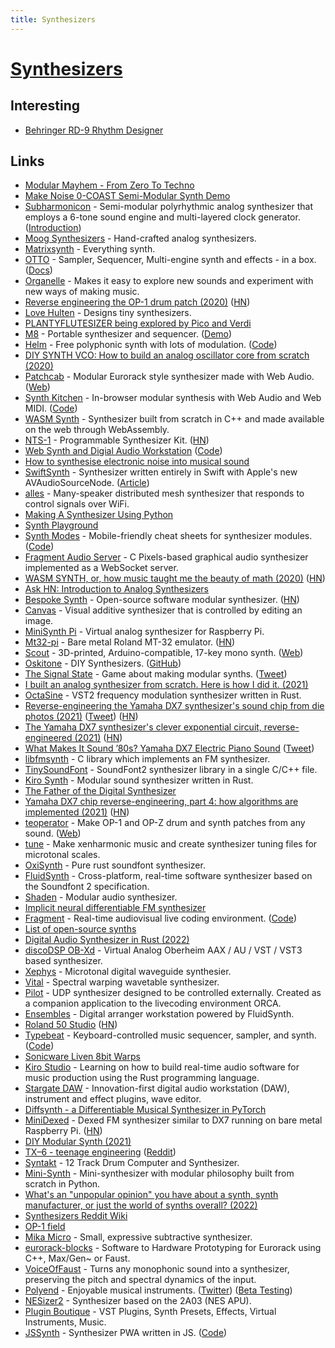 ```yaml
---
title: Synthesizers
---
```


# [Synthesizers](https://en.wikipedia.org/wiki/Synthesizer)

## Interesting

- [Behringer RD-9 Rhythm Designer](https://www.behringer.com/product.html)

## Links

- [Modular Mayhem - From Zero To Techno](https://www.youtube.com/watch?v=nGaVBCnkKng)
- [Make Noise 0-COAST Semi-Modular Synth Demo](https://www.youtube.com/watch?v=5FW8QYt6bio)
- [Subharmonicon](https://www.moogmusic.com/products/subharmonicon) - Semi-modular polyrhythmic analog synthesizer that employs a 6-tone sound engine and multi-layered clock generator. ([Introduction](https://www.youtube.com/watch?v=VaxSc8XJb9A))
- [Moog Synthesizers](https://www.moogmusic.com/) - Hand-crafted analog synthesizers.
- [Matrixsynth](https://www.matrixsynth.com/) - Everything synth.
- [OTTO](https://github.com/OTTO-project/OTTO) - Sampler, Sequencer, Multi-engine synth and effects - in a box. ([Docs](https://otto-project.github.io/docs/))
- [Organelle](https://www.critterandguitari.com/organelle) - Makes it easy to explore new sounds and experiment with new ways of making music.
- [Reverse engineering the OP-1 drum patch (2020)](https://schollz.com/blog/op1/) ([HN](https://news.ycombinator.com/item?id=23211467))
- [Love Hulten](https://www.lovehulten.com/) - Designs tiny synthesizers.
- [PLANTYFLUTESIZER being explored by Pico and Verdi](https://twitter.com/_bichopalo_/status/1248919043161182209)
- [M8](https://dirtywave.com/) - Portable synthesizer and sequencer. ([Demo](https://www.youtube.com/watch?v=DCFJ-3QfqZA))
- [Helm](https://tytel.org/helm/) - Free polyphonic synth with lots of modulation. ([Code](https://github.com/mtytel/helm))
- [DIY SYNTH VCO: How to build an analog oscillator core from scratch (2020)](https://www.youtube.com/watch?v=QBatvo8bCa4)
- [Patchcab](https://github.com/spectrome/patchcab) - Modular Eurorack style synthesizer made with Web Audio. ([Web](https://patch.cab/))
- [Synth Kitchen](https://synth.kitchen/) - In-browser modular synthesis with Web Audio and Web MIDI. ([Code](https://github.com/spencerudnick/synth.kitchen))
- [WASM Synth](https://timdaub.github.io/wasm-synth/) - Synthesizer built from scratch in C++ and made available on the web through WebAssembly.
- [NTS-1](https://www.korg.com/us/products/dj/nts_1/) - Programmable Synthesizer Kit. ([HN](https://news.ycombinator.com/item?id=25950502))
- [Web Synth and Digial Audio Workstation](https://notes.ameo.design/) ([Code](https://github.com/Ameobea/web-synth))
- [How to synthesise electronic noise into musical sound](https://twitter.com/BBCArchive/status/1358788928505933824)
- [SwiftSynth](https://github.com/GrantJEmerson/SwiftSynth) - Synthesizer written entirely in Swift with Apple's new AVAudioSourceNode. ([Article](https://medium.com/better-programming/building-a-synthesizer-in-swift-866cd15b731))
- [alles](https://github.com/bwhitman/alles) - Many-speaker distributed mesh synthesizer that responds to control signals over WiFi.
- [Making A Synthesizer Using Python](https://www.reddit.com/r/Python/comments/lw50ne/making_a_synthesizer_using_python/)
- [Synth Playground](https://learningsynths.ableton.com/en/playground)
- [Synth Modes](https://synthmodes.com/) - Mobile-friendly cheat sheets for synthesizer modules. ([Code](https://github.com/boourns/synthmodes))
- [Fragment Audio Server](https://github.com/grz0zrg/fas) - C Pixels-based graphical audio synthesizer implemented as a WebSocket server.
- [WASM SYNTH, or, how music taught me the beauty of math (2020)](https://timdaub.github.io/2020/02/19/wasm-synth/#f1) ([HN](https://news.ycombinator.com/item?id=27276400))
- [Ask HN: Introduction to Analog Synthesizers](https://news.ycombinator.com/item?id=27822489)
- [Bespoke Synth](https://www.bespokesynth.com/) - Open-source software modular synthesizer. ([HN](https://news.ycombinator.com/item?id=28529672))
- [Canvas](https://github.com/nhthn/canvas) - Visual additive synthesizer that is controlled by editing an image.
- [MiniSynth Pi](https://github.com/rsta2/minisynth) - Virtual analog synthesizer for Raspberry Pi.
- [Mt32-pi](https://github.com/dwhinham/mt32-pi) - Bare metal Roland MT-32 emulator. ([HN](https://news.ycombinator.com/item?id=28727084))
- [Scout](https://github.com/oskitone/scout) - 3D-printed, Arduino-compatible, 17-key mono synth. ([Web](https://www.oskitone.com/product/scout-synth))
- [Oskitone](https://www.oskitone.com/) - DIY Synthesizers. ([GitHub](https://github.com/oskitone))
- [The Signal State](https://signalstate.io/) - Game about making modular synths. ([Tweet](https://twitter.com/notch/status/1449855636842311680))
- [I built an analog synthesizer from scratch. Here is how I did it. (2021)](https://www.youtube.com/watch?v=PATlf0W3m7k)
- [OctaSine](https://github.com/greatest-ape/OctaSine) - VST2 frequency modulation synthesizer written in Rust.
- [Reverse-engineering the Yamaha DX7 synthesizer's sound chip from die photos (2021)](https://www.righto.com/2021/11/reverse-engineering-yamaha-dx7.html) ([Tweet](https://twitter.com/kenshirriff/status/1459572903213613056)) ([HN](https://news.ycombinator.com/item?id=29211401))
- [The Yamaha DX7 synthesizer's clever exponential circuit, reverse-engineered (2021)](https://www.righto.com/2021/11/reverse-engineering-yamaha-dx7_28.html) ([HN](https://news.ycombinator.com/item?id=29370875))
- [What Makes It Sound ’80s? Yamaha DX7 Electric Piano Sound](https://meganlavengood.com/wp-content/uploads/2019/09/Lavengood-2019-%E2%80%9CWhat-Makes-It-Sound-%E2%80%9980s%E2%80%9D-The-Yamaha-DX7-Electr.pdf) ([Tweet](https://twitter.com/kenshirriff/status/1459579767410216963))
- [libfmsynth](https://github.com/Themaister/libfmsynth) - C library which implements an FM synthesizer.
- [TinySoundFont](https://github.com/schellingb/TinySoundFont) - SoundFont2 synthesizer library in a single C/C++ file.
- [Kiro Synth](https://github.com/chris-zen/kiro-synth) - Modular sound synthesizer written in Rust.
- [The Father of the Digital Synthesizer](https://priceonomics.com/the-father-of-the-digital-synthesizer/)
- [Yamaha DX7 chip reverse-engineering, part 4: how algorithms are implemented (2021)](http://www.righto.com/2021/12/yamaha-dx7-chip-reverse-engineering.html) ([HN](https://news.ycombinator.com/item?id=29515087))
- [teoperator](https://github.com/schollz/teoperator) - Make OP-1 and OP-Z drum and synth patches from any sound. ([Web](https://teoperator.com/))
- [tune](https://github.com/Woyten/tune) - Make xenharmonic music and create synthesizer tuning files for microtonal scales.
- [OxiSynth](https://github.com/PolyMeilex/OxiSynth) - Pure rust soundfont synthesizer.
- [FluidSynth](https://github.com/FluidSynth/fluidsynth) - Cross-platform, real-time software synthesizer based on the Soundfont 2 specification.
- [Shaden](https://github.com/brettbuddin/shaden) - Modular audio synthesizer.
- [Implicit neural differentiable FM synthesizer](https://github.com/andreasjansson/fmsynth)
- [Fragment](https://www.fsynth.com/) - Real-time audiovisual live coding environment. ([Code](https://github.com/grz0zrg/fsynth))
- [List of open-source synths](https://github.com/Atarity/diy-synths)
- [Digital Audio Synthesizer in Rust (2022)](https://0xc45.com/blog/digital-audio-synthesizer-in-rust/)
- [discoDSP OB-Xd](https://github.com/reales/OB-Xd) - Virtual Analog Oberheim AAX / AU / VST / VST3 based synthesizer.
- [Xephys](https://github.com/suhr/xephys) - Microtonal digital waveguide synthesier.
- [Vital](https://github.com/mtytel/vital) - Spectral warping wavetable synthesizer.
- [Pilot](https://github.com/hundredrabbits/Pilot) - UDP synthesizer designed to be controlled externally. Created as a companion application to the livecoding environment ORCA.
- [Ensembles](https://github.com/SubhadeepJasu/Ensembles) - Digital arranger workstation powered by FluidSynth.
- [Roland 50 Studio](https://roland50.studio/) ([HN](https://news.ycombinator.com/item?id=30638634))
- [Typebeat](https://typebeat.kofi.sexy/) - Keyboard-controlled music sequencer, sampler, and synth. ([Code](https://github.com/kofigumbs/typebeat))
- [Sonicware Liven 8bit Warps](https://sonicware.jp/products/liven-8bit-warps)
- [Kiro Studio](https://github.com/chris-zen/kiro-studio) - Learning on how to build real-time audio software for music production using the Rust programming language.
- [Stargate DAW](https://github.com/stargateaudio/stargate) - Innovation-first digital audio workstation (DAW), instrument and effect plugins, wave editor.
- [Diffsynth - a Differentiable Musical Synthesizer in PyTorch](https://github.com/hyakuchiki/diffsynth)
- [MiniDexed](https://github.com/probonopd/MiniDexed) - Dexed FM synthesizer similar to DX7 running on bare metal Raspberry Pi. ([HN](https://news.ycombinator.com/item?id=31062237))
- [DIY Modular Synth (2021)](https://loophole-letters.vercel.app/diy-modular-synth)
- [TX–6 - teenage engineering](https://teenage.engineering/products/tx-6) ([Reddit](https://www.reddit.com/r/synthesizers/comments/u8noc6/new_teenage_engineering_mixer_is_smaller_than/))
- [Syntakt](https://www.elektron.se/products/syntakt/) - 12 Track Drum Computer and Synthesizer.
- [Mini-Synth](https://github.com/alelouis/mini-synth) - Mini-synthesizer with modular philosophy built from scratch in Python.
- [What's an "unpopular opinion" you have about a synth, synth manufacturer, or just the world of synths overall? (2022)](https://www.reddit.com/r/synthesizers/comments/umkmvb/whats_an_unpopular_opinion_you_have_about_a_synth/)
- [Synthesizers Reddit Wiki](https://www.reddit.com/r/synthesizers/wiki/index)
- [OP-1 field](https://news.ycombinator.com/item?id=31350896)
- [Mika Micro](https://github.com/tesselode/mika-micro) - Small, expressive subtractive synthesizer.
- [eurorack-blocks](https://github.com/ohmtech-rdi/eurorack-blocks) - Software to Hardware Prototyping for Eurorack using C++, Max/Gen~ or Faust.
- [VoiceOfFaust](https://github.com/magnetophon/VoiceOfFaust) - Turns any monophonic sound into a synthesizer, preserving the pitch and spectral dynamics of the input.
- [Polyend](https://polyend.com/) - Enjoyable musical instruments. ([Twitter](https://twitter.com/madeinpolyend)) ([Beta Testing](https://github.com/polyend/TrackerBetaTesting))
- [NESizer2](https://github.com/Jaffe-/NESizer2) - Synthesizer based on the 2A03 (NES APU).
- [Plugin Boutique](https://www.pluginboutique.com/) - VST Plugins, Synth Presets, Effects, Virtual Instruments, Music.
- [JSSynth](https://iamschulz.github.io/js-synth/) - Synthesizer PWA written in JS. ([Code](https://github.com/iamschulz/js-synth))
